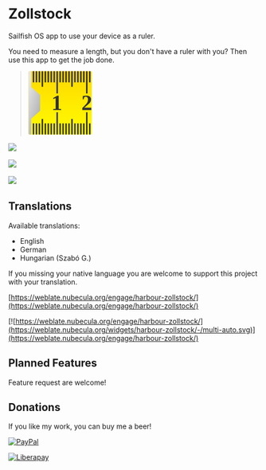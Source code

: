 # Zollstock
Sailfish OS app to use your device as a ruler. 

You need to measure a length, but you don't have a ruler with you? 
Then use this app to get the job done.

>![](icons/128x128/harbour-zollstock.png)

![](https://www.codefactor.io/repository/github/black-sheep-dev/harbour-zollstock/badge?style=plastic)

[![](https://github.com/black-sheep-dev/harbour-zollstock/actions/workflows/main.yml/badge.svg)](https://github.com/black-sheep-dev/harbour-zollstock/actions/workflows/main.yml)

![](http://weblate.nubecula.org/widgets/harbour-zollstock/-/harbour-zollstock/svg-badge.svg)

## Translations
Available translations:

- English
- German
- Hungarian (Szabó G.)

If you missing your native language you are welcome to support this project with your translation.

[https://weblate.nubecula.org/engage/harbour-zollstock/](https://weblate.nubecula.org/engage/harbour-zollstock/)

[![https://weblate.nubecula.org/engage/harbour-zollstock/](https://weblate.nubecula.org/widgets/harbour-zollstock/-/multi-auto.svg)](https://weblate.nubecula.org/engage/harbour-zollstock/)

## Planned Features
Feature request are welcome!

## Donations

If you like my work, you can buy me a beer! 

[![PayPal](https://www.paypalobjects.com/en_US/i/btn/btn_donate_LG.gif) ](https://www.paypal.com/paypalme/nubecula/1)

[![Liberapay](https://liberapay.com/assets/widgets/donate.svg)](https://liberapay.com/black-sheep-dev/donate)